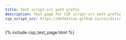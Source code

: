 ```yaml
---
title: Test script-src path prefix
description: Test page for CSP script-src path prefix
csp_script_src: https://defektive.github.io/xss/dist/
---
```

{% include csp_test_page.html %}

